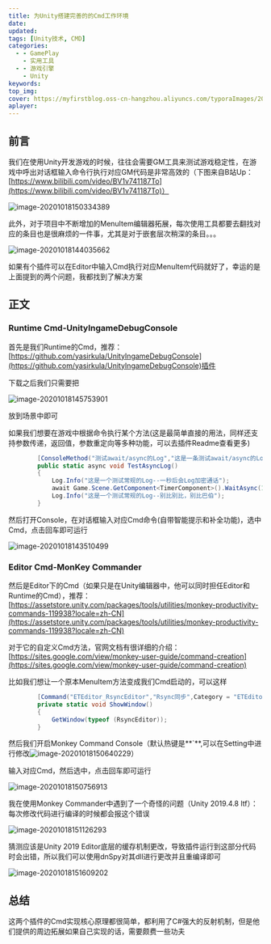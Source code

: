 ```yaml
---
title: 为Unity搭建完善的的Cmd工作环境
date:
updated:
tags: [Unity技术, CMD]
categories:
  - - GamePlay
    - 实用工具
  - - 游戏引擎
    - Unity
keywords:
top_img:
cover: https://myfirstblog.oss-cn-hangzhou.aliyuncs.com/typoraImages/20201018145922.png
aplayer:
---
```

<meta name="referrer" content="no-referrer" />

## 前言

我们在使用Unity开发游戏的时候，往往会需要GM工具来测试游戏稳定性，在游戏中呼出对话框输入命令行执行对应GM代码是非常高效的（下图来自B站Up：[https://www.bilibili.com/video/BV1v741187To](https://www.bilibili.com/video/BV1v741187To)）

![image-20201018150334389](https://myfirstblog.oss-cn-hangzhou.aliyuncs.com/typoraImages/20201018150335.png)

此外，对于项目中不断增加的MenuItem编辑器拓展，每次使用工具都要去翻找对应的条目也是很麻烦的一件事，尤其是对于嵌套层次稍深的条目。。。

![image-20201018144035662](https://myfirstblog.oss-cn-hangzhou.aliyuncs.com/typoraImages/20201018144035.png)

如果有个插件可以在Editor中输入Cmd执行对应MenuItem代码就好了，幸运的是上面提到的两个问题，我都找到了解决方案

## 正文

### Runtime Cmd-UnityIngameDebugConsole

首先是我们Runtime的Cmd，推荐：[https://github.com/yasirkula/UnityIngameDebugConsole](https://github.com/yasirkula/UnityIngameDebugConsole)插件

下载之后我们只需要把

![image-20201018145753901](https://myfirstblog.oss-cn-hangzhou.aliyuncs.com/typoraImages/20201018145753.png)

放到场景中即可

如果我们想要在游戏中根据命令执行某个方法(这是最简单直接的用法，同样还支持参数传递，返回值，参数重定向等多种功能，可以去插件Readme查看更多)

```cs
        [ConsoleMethod("测试await/async的Log","这是一条测试await/async的Log")]
        public static async void TestAsyncLog()
        {
            Log.Info("这是一个测试常规的Log--一秒后会Log加密通话");
            await Game.Scene.GetComponent<TimerComponent>().WaitAsync(1000);
            Log.Info("这是一个测试常规的Log--别比别比，别比巴伯");
        }
```

然后打开Console，在对话框输入对应Cmd命令(自带智能提示和补全功能)，选中Cmd，点击回车即可运行

![image-20201018143510499](https://myfirstblog.oss-cn-hangzhou.aliyuncs.com/typoraImages/20201018145922.png)

### Editor Cmd-MonKey Commander

然后是Editor下的Cmd（如果只是在Unity编辑器中，他可以同时担任Editor和Runtime的Cmd），推荐：[https://assetstore.unity.com/packages/tools/utilities/monkey-productivity-commands-119938?locale=zh-CN](https://assetstore.unity.com/packages/tools/utilities/monkey-productivity-commands-119938?locale=zh-CN)

对于它的自定义Cmd方法，官网文档有很详细的介绍：[https://sites.google.com/view/monkey-user-guide/command-creation](https://sites.google.com/view/monkey-user-guide/command-creation)

比如我们想让一个原本MenuItem方法变成我们Cmd启动的，可以这样

```cs
		[Command("ETEditor_RsyncEditor","Rsync同步",Category = "ETEditor")]
		private static void ShowWindow()
		{
			GetWindow(typeof (RsyncEditor));
		}
```

然后我们开启Monkey Command Console（默认热键是**`**,可以在Setting中进行修改![image-20201018150640229](https://myfirstblog.oss-cn-hangzhou.aliyuncs.com/typoraImages/20201018150640.png)）

输入对应Cmd，然后选中，点击回车即可运行

![image-20201018150756913](https://myfirstblog.oss-cn-hangzhou.aliyuncs.com/typoraImages/20201018150756.png)

我在使用Monkey Commander中遇到了一个奇怪的问题（Unity 2019.4.8 ltf）：每次修改代码进行编译的时候都会报这个错误

![image-20201018151126293](https://myfirstblog.oss-cn-hangzhou.aliyuncs.com/typoraImages/20201018151126.png)

猜测应该是Unity 2019 Editor底层的缓存机制更改，导致插件运行到这部分代码时会出错，所以我们可以使用dnSpy对其dll进行更改并且重编译即可

![image-20201018151609202](https://myfirstblog.oss-cn-hangzhou.aliyuncs.com/typoraImages/20201018151609.png)

## 总结

这两个插件的Cmd实现核心原理都很简单，都利用了C#强大的反射机制，但是他们提供的周边拓展如果自己实现的话，需要颇费一些功夫
